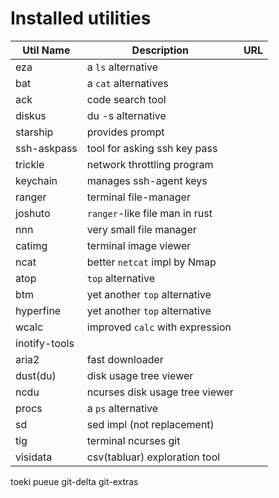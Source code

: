 Installed utilities
===================

Util Name        | Description                    | URL |
-----------------|--------------------------------|-----|
eza              | a `ls` alternative             | |
bat              | a `cat` alternatives           | |
ack              | code search tool               | |
diskus           | du -s alternative              | |
starship         | provides prompt                | |
ssh-askpass      | tool for asking ssh key pass   | |
trickle          | network throttling program     | |
keychain         | manages ssh-agent keys         | |
ranger           | terminal file-manager          | |
joshuto          | `ranger`-like file man in rust | |
nnn              | very small file manager        | |
catimg           | terminal image viewer          | |
ncat             | better `netcat` impl by Nmap   | |
atop             | `top` alternative              | |
btm              | yet another `top` alternative  | |
hyperfine        | yet another `top` alternative  | |
wcalc            | improved `calc` with expression| |
inotify-tools    |                                | |
aria2            | fast downloader                | |
dust(du)         | disk usage tree viewer         | |
ncdu             | ncurses disk usage tree viewer | |
procs            | a `ps` alternative             | |
sd               | sed impl (not replacement)     | |
tig              | terminal ncurses git           | |
visidata         | csv(tabluar) exploration tool  | |
toeki
pueue
git-delta
git-extras
